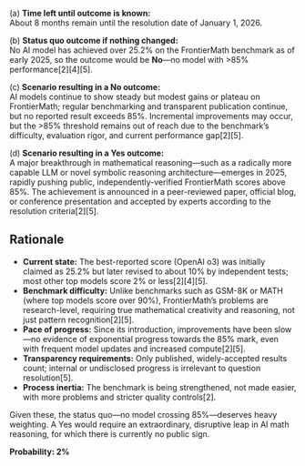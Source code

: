 (a) **Time left until outcome is known:**  
About 8 months remain until the resolution date of January 1, 2026.

(b) **Status quo outcome if nothing changed:**  
No AI model has achieved over 25.2% on the FrontierMath benchmark as of early 2025, so the outcome would be **No**—no model with >85% performance[2][4][5].

(c) **Scenario resulting in a No outcome:**  
AI models continue to show steady but modest gains or plateau on FrontierMath; regular benchmarking and transparent publication continue, but no reported result exceeds 85%. Incremental improvements may occur, but the >85% threshold remains out of reach due to the benchmark’s difficulty, evaluation rigor, and current performance gap[2][5].

(d) **Scenario resulting in a Yes outcome:**  
A major breakthrough in mathematical reasoning—such as a radically more capable LLM or novel symbolic reasoning architecture—emerges in 2025, rapidly pushing public, independently-verified FrontierMath scores above 85%. The achievement is announced in a peer-reviewed paper, official blog, or conference presentation and accepted by experts according to the resolution criteria[2][5].

## Rationale

- **Current state:** The best-reported score (OpenAI o3) was initially claimed as 25.2% but later revised to about 10% by independent tests; most other top models score 2% or less[2][4][5].  
- **Benchmark difficulty:** Unlike benchmarks such as GSM-8K or MATH (where top models score over 90%), FrontierMath’s problems are research-level, requiring true mathematical creativity and reasoning, not just pattern recognition[2][5].  
- **Pace of progress:** Since its introduction, improvements have been slow—no evidence of exponential progress towards the 85% mark, even with frequent model updates and increased compute[2][5].  
- **Transparency requirements:** Only published, widely-accepted results count; internal or undisclosed progress is irrelevant to question resolution[5].
- **Process inertia:** The benchmark is being strengthened, not made easier, with more problems and stricter quality controls[2].

Given these, the status quo—no model crossing 85%—deserves heavy weighting. A Yes would require an extraordinary, disruptive leap in AI math reasoning, for which there is currently no public sign.

**Probability: 2%**